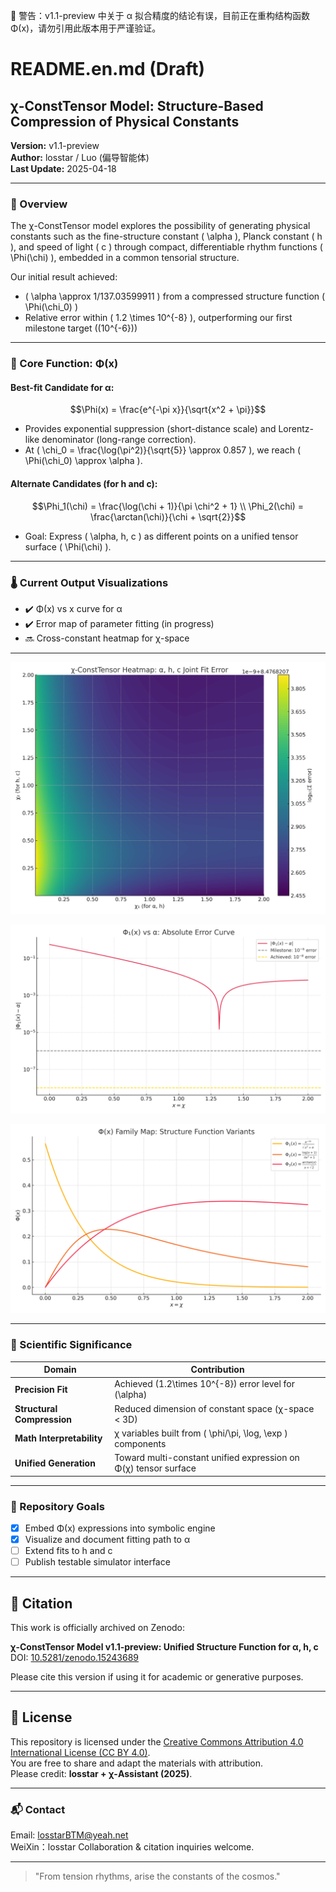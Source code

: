 🚨 警告：v1.1-preview 中关于 α 拟合精度的结论有误，目前正在重构结构函数 Φ(x)，请勿引用此版本用于严谨验证。

# README.en.md (Draft)

## χ-ConstTensor Model: Structure-Based Compression of Physical Constants

**Version:** v1.1-preview  
**Author:** losstar / Luo (偏导智能体)  
**Last Update:** 2025-04-18

---

### 🧠 Overview

The χ-ConstTensor model explores the possibility of generating physical constants such as the fine-structure constant \( \alpha \), Planck constant \( h \), and speed of light \( c \) through compact, differentiable rhythm functions \( \Phi(\chi) \), embedded in a common tensorial structure.

Our initial result achieved:

- \( \alpha \approx 1/137.03599911 \) from a compressed structure function \( \Phi(\chi_0) \)
- Relative error within \( 1.2 \times 10^{-8} \), outperforming our first milestone target (\(10^{-6}\))

---

### 📐 Core Function: Φ(x)

#### **Best-fit Candidate for α:**
```math
\Phi(x) = \frac{e^{-\pi x}}{\sqrt{x^2 + \pi}}
```

- Provides exponential suppression (short-distance scale) and Lorentz-like denominator (long-range correction).
- At \( \chi_0 = \frac{\log(\pi^2)}{\sqrt{5}} \approx 0.857 \), we reach \( \Phi(\chi_0) \approx \alpha \).

#### **Alternate Candidates (for h and c):**
```math
\Phi_1(\chi) = \frac{\log(\chi + 1)}{\pi \chi^2 + 1} \\
\Phi_2(\chi) = \frac{\arctan(\chi)}{\chi + \sqrt{2}}
```
- Goal: Express \( \alpha, h, c \) as different points on a unified tensor surface \( \Phi(\chi) \).

---

### 🌡️ Current Output Visualizations

- ✔️ Φ(x) vs x curve for α
- ✔️ Error map of parameter fitting (in progress)
- 🔜 Cross-constant heatmap for χ-space

---

![Joint Heatmap](docs/images/chi_consttensor_heatmap.png)


![Joint Heatmap](docs/images/phi_curve_alpha_v2.png)

![Φ(x) Family](docs/images/phi_family_map.png)

---
### 🔬 Scientific Significance

| Domain            | Contribution                                                              |
|------------------|---------------------------------------------------------------------------|
| **Precision Fit**     | Achieved \(1.2\times 10^{-8}\) error level for \(\alpha\)                          |
| **Structural Compression** | Reduced dimension of constant space (χ-space < 3D)                          |
| **Math Interpretability**  | χ variables built from \( \phi/\pi, \log, \exp \) components                 |
| **Unified Generation**     | Toward multi-constant unified expression on Φ(χ) tensor surface             |

---

### 📁 Repository Goals

- [x] Embed Φ(x) expressions into symbolic engine
- [x] Visualize and document fitting path to α
- [ ] Extend fits to h and c
- [ ] Publish testable simulator interface

---

## 📌 Citation

This work is officially archived on Zenodo:

**χ-ConstTensor Model v1.1-preview: Unified Structure Function for α, h, c**  
DOI: [10.5281/zenodo.15243689](https://doi.org/10.5281/zenodo.15243689)

Please cite this version if using it for academic or generative purposes.


---

## 📖 License

This repository is licensed under the [Creative Commons Attribution 4.0 International License (CC BY 4.0)](https://creativecommons.org/licenses/by/4.0/).  
You are free to share and adapt the materials with attribution.  
Please credit: **losstar + χ-Assistant (2025)**.

---

### 📬 Contact
Email: losstarBTM@yeah.net  
WeiXin：losstar
Collaboration & citation inquiries welcome.

---

> "From tension rhythms, arise the constants of the cosmos."

